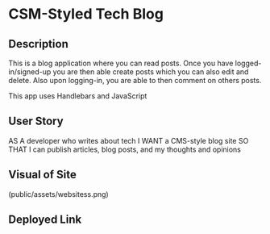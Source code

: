 # CSM-Styled Tech Blog

## Description
This is a blog application where you can read posts. Once you have logged-in/signed-up you are then able create posts which you can also edit and delete. Also upon logging-in, you are able to then comment on others posts.

This app uses Handlebars and JavaScript
## User Story
AS A developer who writes about tech
I WANT a CMS-style blog site
SO THAT I can publish articles, blog posts, and my thoughts and opinions

## Visual of Site
(public/assets/websitess.png)
## Deployed Link
